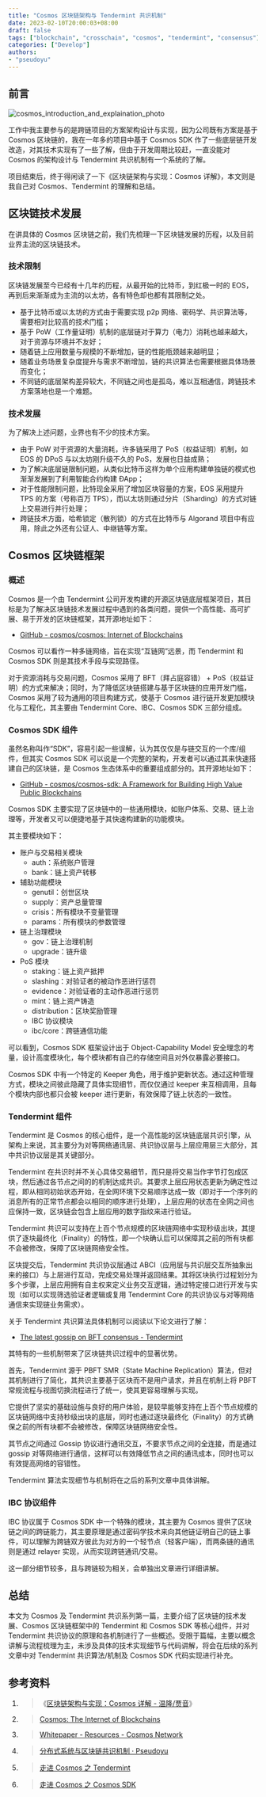 ```yaml
---
title: "Cosmos 区块链架构与 Tendermint 共识机制"
date: 2023-02-10T20:00:03+08:00
draft: false
tags: ["blockchain", "crosschain", "cosmos", "tendermint", "consensus"]
categories: ["Develop"]
authors:
- "pseudoyu"
---
```


## 前言

![cosmos_introduction_and_explaination_photo](https://image.pseudoyu.com/images/cosmos_introduction_and_explaination_photo.png)

工作中我主要参与的是跨链项目的方案架构设计与实现，因为公司既有方案是基于 Cosmos 区块链的，我在一年多的项目中基于 Cosmos SDK 作了一些底层链开发改造，对其技术实现有了一些了解，但由于开发周期比较赶，一直没能对 Cosmos 的架构设计与 Tendermint 共识机制有一个系统的了解。

项目结束后，终于得闲读了一下《区块链架构与实现：Cosmos 详解》，本文则是我自己对 Cosmos、Tendermint 的理解和总结。

## 区块链技术发展

在讲具体的 Cosmos 区块链之前，我们先梳理一下区块链发展的历程，以及目前业界主流的区块链技术。

### 技术限制

区块链发展至今已经有十几年的历程，从最开始的比特币，到红极一时的 EOS，再到后来渐渐成为主流的以太坊，各有特色却也都有其限制之处。

- 基于比特币或以太坊的方式由于需要实现 p2p 网络、密码学、共识算法等，需要相对比较高的技术门槛；
- 基于 PoW（工作量证明）机制的底层链对于算力（电力）消耗也越来越大，对于资源与环境并不友好；
- 随着链上应用数量与规模的不断增加，链的性能瓶颈越来越明显；
- 随着业务场景复杂度提升与需求不断增加，链的共识算法也需要根据具体场景而变化；
- 不同链的底层架构差异较大，不同链之间也是孤岛，难以互相通信，跨链技术方案落地也是一个难题。

### 技术发展

为了解决上述问题，业界也有不少的技术方案。

- 由于 PoW 对于资源的大量消耗，许多链采用了 PoS（权益证明）机制，如 EOS 的 DPoS 与以太坊刚升级不久的 PoS，发展也日益成熟；
- 为了解决底层链限制问题，从类似比特币这样为单个应用构建单独链的模式也渐渐发展到了利用智能合约构建 ÐApp；
- 对于性能限制问题，比特现金采用了增加区块容量的方案，EOS 采用提升 TPS 的方案（号称百万 TPS），而以太坊则通过分片（Sharding）的方式对链上交易进行并行处理；
- 跨链技术方面，哈希锁定（散列锁）的方式在比特币与 Algorand 项目中有应用，除此之外还有公证人、中继链等方案。

## Cosmos 区块链框架

### 概述

Cosmos 是一个由 Tendermint 公司开发构建的开源区块链底层框架项目，其目标是为了解决区块链技术发展过程中遇到的各类问题，提供一个高性能、高可扩展、易于开发的区块链框架，其开源地址如下：

- [GitHub - cosmos/cosmos: Internet of Blockchains](https://github.com/cosmos/cosmos)

Cosmos 可以看作一种多链网络，旨在实现“互链网”远景，而 Tendermint 和 Cosmos SDK 则是其技术手段与实现路径。

对于资源消耗与交易问题，Cosmos 采用了 BFT（拜占庭容错） + PoS（权益证明）的方式来解决；同时，为了降低区块链搭建与基于区块链的应用开发门槛，Cosmos 采用了较为通用的项目构建方式，使基于 Cosmos 进行链开发更加模块化与工程化，其主要由 Tendermint Core、IBC、Cosmos SDK 三部分组成。

### Cosmos SDK 组件

虽然名称叫作“SDK”，容易引起一些误解，认为其仅仅是与链交互的一个库/组件，但其实 Cosmos SDK 可以说是一个完整的架构，开发者可以通过其来快速搭建自己的区块链，是 Cosmos 生态体系中的重要组成部分的。其开源地址如下：

- [GitHub - cosmos/cosmos-sdk: A Framework for Building High Value Public Blockchains](https://github.com/cosmos/cosmos-sdk)

Cosmos SDK 主要实现了区块链中的一些通用模块，如账户体系、交易、链上治理等，开发者又可以便捷地基于其快速构建新的功能模块。

其主要模块如下：

- 账户与交易相关模块
  - auth：系统账户管理
  - bank：链上资产转移
- 辅助功能模块
  - genutil：创世区块
  - supply：资产总量管理
  - crisis：所有模块不变量管理
  - params：所有模块的参数管理
- 链上治理模块
  - gov：链上治理机制
  - upgrade：链升级
- PoS 模块
  - staking：链上资产抵押
  - slashing：对验证者的被动作恶进行惩罚
  - evidence：对验证者的主动作恶进行惩罚
  - mint：链上资产铸造
  - distribution：区块奖励管理
  - IBC 协议模块
  - ibc/core：跨链通信功能

可以看到，Cosmos SDK 框架设计出于 Object-Capability Model 安全理念的考量，设计高度模块化，每个模块都有自己的存储空间且对外仅暴露必要接口。

Cosmos SDK 中有一个特定的 Keeper 角色，用于维护更新状态。通过这种管理方式，模块之间彼此隐藏了具体实现细节，而仅仅通过 keeper 来互相调用，且每个模块内部也都只会被 keeper 进行更新，有效保障了链上状态的一致性。

### Tendermint 组件

Tendermint 是 Cosmos 的核心组件，是一个高性能的区块链底层共识引擎，从架构上来说，其主要分为对等网络通讯层、共识协议层与上层应用层三大部分，其中共识协议层是其关键部分。

Tendermint 在共识时并不关心具体交易细节，而只是将交易当作字节打包成区块，然后通过各节点之间的的机制达成共识。其要求上层应用状态更新为确定性过程，即从相同初始状态开始，在全网环境下交易顺序达成一致（即对于一个序列的消息所有的正常节点都会以相同的顺序进行处理），上层应用的状态在全网之间也应保持一致，区块链会包含上层应用的数字指纹来进行验证。

Tendermint 共识可以支持在上百个节点规模的区块链网络中实现秒级出块，其提供了逐块最终化（Finality）的特性，即一个块确认后可以保障其之前的所有块都不会被修改，保障了区块链网络安全性。

区块提交后，Tendermint 共识协议层通过 ABCI（应用层与共识层交互所抽象出来的接口）与上层进行互动，完成交易处理并返回结果。其将区块执行过程划分为多个步骤，上层应用拥有自主权来定义业务交互逻辑，通过特定接口进行开发与实现（如可以实现筛选验证者逻辑或复用 Tendermint Core 的共识协议与对等网络通信来实现链业务需求）。

关于 Tendermint 共识算法具体机制可以阅读以下论文进行了解：

- [The latest gossip on BFT consensus - Tendermint](https://arxiv.org/pdf/1807.04938.pdf)

其特有的一些机制带来了区块链共识过程中的显著优势。

首先，Tendermint 源于 PBFT SMR（State Machine Replication）算法，但对其机制进行了简化，其共识主要基于区块而不是用户请求，并且在机制上将 PBFT 常规流程与视图切换流程进行了统一，使其更容易理解与实现。

它提供了坚实的基础设施与良好的用户体验，是较早能够支持在上百个节点规模的区块链网络中支持秒级出块的底层，同时也通过逐块最终化（Finality）的方式确保之前的所有块都不会被修改，保障区块链网络安全性。

其节点之间通过 Gossip 协议进行通讯交互，不要求节点之间的全连接，而是通过 gossip 对等网络进行通信，这样可以有效降低节点之间的通讯成本，同时也可以有效提高网络的容错性。

Tendermint 算法实现细节与机制将在之后的系列文章中具体讲解。

### IBC 协议组件

IBC 协议属于 Cosmos SDK 中一个特殊的模块，其主要为 Cosmos 提供了区块链之间的跨链能力，其主要原理是通过密码学技术来向其他链证明自己的链上事件，可以理解为跨链双方彼此为对方的一个轻节点（轻客户端），而两条链的通讯则是通过 relayer 实现，从而实现跨链通讯/交易。

这一部分细节较多，且与跨链较为相关，会单独出文章进行详细讲解。

## 总结

本文为 Cosmos 及 Tendermint 共识系列第一篇，主要介绍了区块链的技术发展、Cosmos 区块链框架中的 Tendermint 和 Cosmos SDK 等核心组件，并对 Tendermint 共识协议的原理和各机制进行了一些概述。受限于篇幅，主要以概念讲解与流程梳理为主，未涉及具体的技术实现细节与代码讲解，将会在后续的系列文章中对 Tendermint 共识算法/机制及 Cosmos SDK 代码实现进行补充。

## 参考资料

1. > 《[区块链架构与实现：Cosmos 详解 - 温隆/贾音](https://book.douban.com/subject/35571980/)》
2. > [Cosmos: The Internet of Blockchains](https://cosmos.network/)
3. > [Whitepaper - Resources - Cosmos Network](https://v1.cosmos.network/resources/whitepaper)
4. > [分布式系统与区块链共识机制 · Pseudoyu](https://www.pseudoyu.com/zh/2021/09/08/blockchain_consensus/)
5. > [走进 Cosmos 之 Tendermint](https://tech.hyperchain.cn/cosmos-5/)
6. > [走进 Cosmos 之 Cosmos SDK](https://tech.hyperchain.cn/cosmos-4/)
